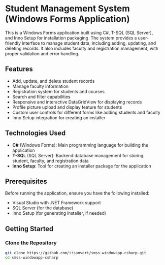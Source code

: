 # Student Management System (Windows Forms Application)

This is a Windows Forms application built using C#, T-SQL (SQL Server), and Inno Setup for installation packaging. The system provides a user-friendly interface to manage student data, including adding, updating, and deleting records. It also includes faculty and registration management, with proper validation and error handling.

## Features
- Add, update, and delete student records
- Manage faculty information
- Registration system for students and courses
- Search and filter capabilities
- Responsive and interactive DataGridView for displaying records
- Profile picture upload and display feature for students
- Custom user controls for different forms like adding students and faculty
- Inno Setup integration for creating an installer

## Technologies Used
- **C#** (Windows Forms): Main programming language for building the application
- **T-SQL** (SQL Server): Backend database management for storing student, faculty, and registration data
- **Inno Setup**: Tool for creating an installer package for the application

## Prerequisites
Before running the application, ensure you have the following installed:
- Visual Studio with .NET Framework support
- SQL Server (for the database)
- Inno Setup (for generating installer, if needed)

## Getting Started

### Clone the Repository
```bash
git clone https://github.com/itsanvert/smss-windowapp-csharp.git
cd smss-windowapp-csharp
